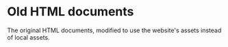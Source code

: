 # Old HTML documents

The original HTML documents, modified to use the website's assets instead of local assets.